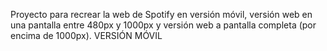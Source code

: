 Proyecto para recrear la web de Spotify en versión móvil, versión web en una pantalla entre 480px y 1000px y versión web a pantalla completa (por encima de 1000px).
VERSIÓN MÓVIL
